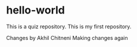 # hello-world
This is a quiz repository.
This is my first repository.

Changes by Akhil Chitneni
Making changes again

